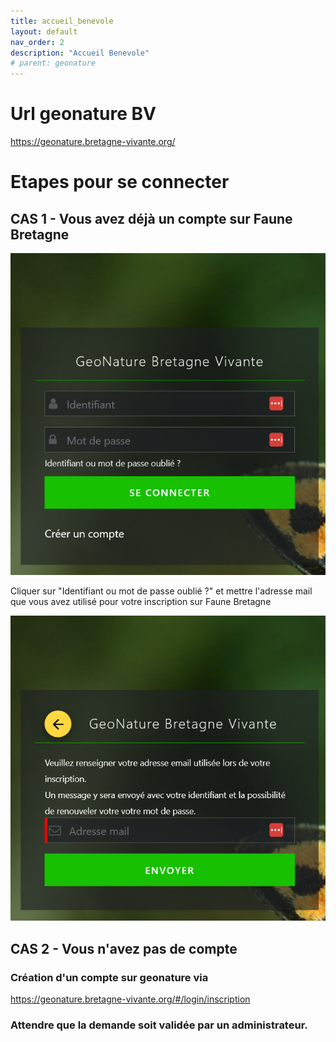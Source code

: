 ```yaml
---
title: accueil_benevole
layout: default
nav_order: 2
description: "Accueil Benevole"
# parent: geonature
---
```


# Url geonature BV
https://geonature.bretagne-vivante.org/

# Etapes pour se connecter

## CAS 1 - Vous avez déjà un compte sur Faune Bretagne

![image](../ressources/images/GeoNature_log_screen.png)

Cliquer sur "Identifiant ou mot de passe oublié ?"
et mettre l'adresse mail que vous avez utilisé pour votre inscription sur Faune Bretagne

![image](../ressources/images/GeoNature_recup_mdp.png)

## CAS 2 - Vous n'avez pas de compte 

### Création d'un compte sur geonature via 
https://geonature.bretagne-vivante.org/#/login/inscription

### Attendre que la demande soit validée par un administrateur.

### 

